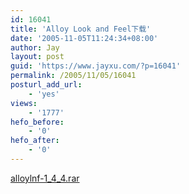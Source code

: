 ```yaml
---
id: 16041
title: 'Alloy Look and Feel下载'
date: '2005-11-05T11:24:34+08:00'
author: Jay
layout: post
guid: 'https://www.jayxu.com/?p=16041'
permalink: /2005/11/05/16041
posturl_add_url:
    - 'yes'
views:
    - '1777'
hefo_before:
    - '0'
hefo_after:
    - '0'
---
```


<a href="https://www.jayxu.com/log/wp-content/uploads/2016/11/alloylnf-1_4_4.rar">alloylnf-1_4_4.rar</a>